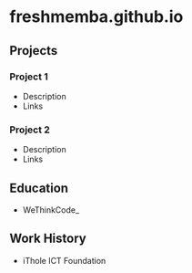 # freshmemba.github.io

## Projects
### Project 1
- Description
- Links

### Project 2
- Description
- Links


## Education
- WeThinkCode_


## Work History
- iThole ICT Foundation

